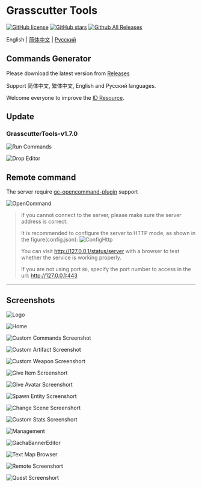 # Grasscutter Tools

[![GitHub license](https://img.shields.io/github/license/jie65535/GrasscutterCommandGenerator)](https://github.com/jie65535/GrasscutterCommandGenerator/blob/main/LICENSE)
[![GitHub stars](https://img.shields.io/github/stars/jie65535/GrasscutterCommandGenerator)](https://github.com/jie65535/GrasscutterCommandGenerator/stargazers)
[![Github All Releases](https://img.shields.io/github/downloads/jie65535/GrasscutterCommandGenerator/total.svg)](https://github.com/jie65535/GrasscutterCommandGenerator/releases)

English | [简体中文](README_zh-cn.md) | [Русский](README_ru-RU.md)

## Commands Generator

Please download the latest version from [Releases](https://github.com/jie65535/GrasscutterCommandGenerator/releases)

Support 简体中文, 繁体中文, English and Русский languages.

Welcome everyone to improve the [ID Resource](/Source/GrasscutterTools/Resources/en-us).

## Update
### GrasscutterTools-v1.7.0

![Run Commands](Doc/Screenshots/RunMultipleCommands.png)

![Drop Editor](Doc/Screenshots-en/15-DropEditor.png)

## Remote command

The server require [gc-opencommand-plugin](https://github.com/jie65535/gc-opencommand-plugin) support

![OpenCommand](Doc/Screenshots/OpenCommand.gif)

> If you cannot connect to the server, please make sure the server address is correct.
>
> It is recommended to configure the server to HTTP mode, as shown in the figure(config.json):
> ![ConfigHttp](Doc/Screenshots/ConfigHttp.png)
> 
> You can visit http://127.0.0.1/status/server with a browser to test whether the service is working properly.
>
> If you are not using port `80`, specify the port number to access in the url: http://127.0.0.1:443

---


## Screenshots

![Logo](Doc/Screenshots/GrasscutterLogo.png)

![Home](Doc/Screenshots-en/0-Home.png)

![Custom Commands Screenshot](Doc/Screenshots-en/1-CustomCommands.png)

![Custom Artifact Screenshot](Doc/Screenshots-en/2-CustomArtifact.png)

![Custom Weapon Screenshort](Doc/Screenshots-en/3-CustomWeapon.png)

![Give Item Screenshort](Doc/Screenshots-en/4-GiveItem.png)

![Give Avatar Screenshort](Doc/Screenshots-en/5-GiveAvatar.png)

![Spawn Entity Screenshort](Doc/Screenshots-en/6-SpawnEntity.png)

![Change Scene Screenshort](Doc/Screenshots-en/7-ChangeScene.png)

![Custom Stats Screenshort](Doc/Screenshots-en/8-CustomStats.png)

![Management](Doc/Screenshots-en/9-Manage.png)

![GachaBannerEditor](Doc/Screenshots-en/10-GachaBannerEditor.png)

![Text Map Browser](Doc/Screenshots-en/11-TextMapBrowser.png)

![Remote Screenshort](Doc/Screenshots-en/12-Remote.png)

![Quest Screenshort](Doc/Screenshots-en/13-Quest.png)
